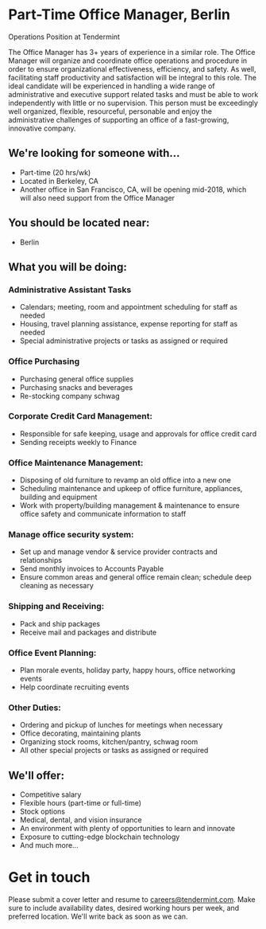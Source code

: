 # Part-Time Office Manager, Berlin
Operations Position at Tendermint

The Office Manager has 3+ years of experience in a similar role. The Office Manager will organize and coordinate office operations and procedure in order to ensure organizational effectiveness, efficiency, and safety. As well, facilitating staff productivity and satisfaction will be integral to this role. The ideal candidate will be experienced in handling a wide range of administrative and executive support related tasks and must be able to work independently with little or no supervision. This person must be exceedingly well organized, flexible, resourceful, personable and enjoy the administrative challenges of supporting an office of a fast-growing, innovative company.

## We're looking for someone with…
* Part-time (20 hrs/wk)
* Located in Berkeley, CA
* Another office in San Francisco, CA, will be opening mid-2018, which will also need support from the Office Manager

## You should be located near:
* Berlin

## What you will be doing:

### Administrative Assistant Tasks
* Calendars; meeting, room and appointment scheduling for staff as needed
* Housing, travel planning assistance, expense reporting for staff as needed
* Special administrative projects or tasks as assigned or required

### Office Purchasing
* Purchasing general office supplies
* Purchasing snacks and beverages
* Re-stocking company schwag

### Corporate Credit Card Management:
* Responsible for safe keeping, usage and approvals for office credit card
* Sending receipts weekly to Finance

### Office Maintenance Management:
* Disposing of old furniture to revamp an old office into a new one
* Scheduling maintenance and upkeep of office furniture, appliances, building and equipment
* Work with property/building management & maintenance to ensure office safety and communicate information to staff

### Manage office security system:
* Set up and manage vendor & service provider contracts and relationships
* Send monthly invoices to Accounts Payable
* Ensure common areas and general office remain clean; schedule deep cleaning as necessary

### Shipping and Receiving:
* Pack and ship packages
* Receive mail and packages and distribute

### Office Event Planning:
* Plan morale events, holiday party, happy hours, office networking events
* Help coordinate recruiting events

### Other Duties:
* Ordering and pickup of lunches for meetings when necessary
* Office decorating, maintaining plants
* Organizing stock rooms, kitchen/pantry, schwag room
* All other special projects or tasks as assigned or required

## We'll offer:
* Competitive salary
* Flexible hours (part-time or full-time)
* Stock options
* Medical, dental, and vision insurance
* An environment with plenty of opportunities to learn and innovate
* Exposure to cutting-edge blockchain technology
* And much more…

# Get in touch
Please submit a cover letter and resume to careers@tendermint.com. Make sure to include availability dates, desired working hours per week, and preferred location. We'll write back as soon as we can.
